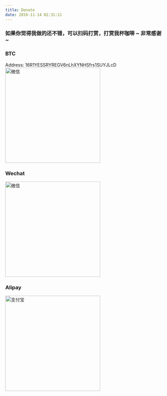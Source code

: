 ```yaml
---
title: Donate
date: 2016-11-14 02:31:11
---
```

### 如果你觉得我做的还不错，可以扫码打赏，打赏我杯咖啡 ~ 非常感谢 ~

### BTC
Address: 16R1YESSRYREGV6nLhXYNHSfrs1SUYJLcD
<img src="/img/btc.png" style="width: 300px; margin: 0 auto;" alt="微信">

### Wechat
<img src="/img/weixin.png" style="width: 300px; margin: 0 auto;" alt="微信">

### Alipay
<img src="/img/alipay.png" style="width: 300px; margin: 0 auto;" alt="支付宝">
